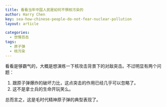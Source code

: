 ```yaml
---
title: 看看当年中国人民是如何不惧核污染的
author: Harry Chen
key: sea-how-chinese-people-do-not-fear-nuclear-pollution
layout: article

categories:
  - 世情百态
tags:
  - 原子弹
  - 核污染
---
```


  看看是够霸气的，大概是想演练一下核攻击背景下的对敌突击。不过明显有两个问题：

  1. 跟原子弹爆炸的破坏力比，这点突击的作用已经几乎可以忽略了。
  2. 这不是拿士兵的生命开玩笑么。

  总而言之，这是毛时代精神原子弹的典型表现了。

